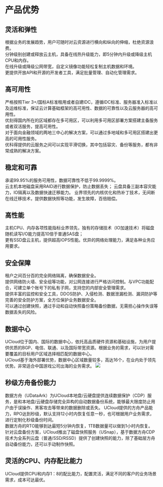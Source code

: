 

# 产品优势

## 灵活和弹性

根据业务的发展趋势，用户可随时对云资源进行横向和纵向的伸缩，杜绝资源浪费。  
分钟级别创建或释放云主机，具备在线热升级能力，即5分钟内升级或降级主机CPU和内存。  
在线升级或降级公网带宽，自定义镜像功能轻松复制主机数据和环境。  
更提供开放API和开源的开发者工具，满足批量管理、自动化管理需求。

## 高可用性

严格按照Tier 3+/国标A标准租用或者自建IDC，遵循IDC标准、服务器准入标准以及运维标准，保证云计算基础框架的高可用性、数据的可靠性以及云服务器的高可用性。  
优刻得国内所在的区域都存在多可用区，可以利用多可用区部署方案搭建主备服务或者双活服务，提高可用性。  
对于面向金融领域的两地三中心的解决方案，可以通过多地域和多可用区搭建出更高的可用性服务。  
优科得提供的云服务之间可以实现平滑切换，其中包括容灾、备份等服务，都有非常成熟的解决方案。


## 稳定和可靠

承诺99.95%的服务可用性，数据可靠性不低于99.9999%。  
云主机本地磁盘采用RAID进行数据保护，防止数据丢失； 云盘具备三副本容灾能力，IO隔离以及数据快速迁移能力。 
业界领先的内核优化和热补丁技术，无间断在线迁移技术，提供数据快照等功能，发生故障，百倍赔偿。

## 高性能

主机CPU、内存各项性能指标业界领先，独有的存储技术（IO加速技术）将磁盘随机读写I/O能力提高10倍于普通SAS盘；  
更有SSD盘云主机，提供超高IOPS性能。优异的网络处理能力，满足各种业务应用要求。

## 安全保障

租户之间百分百的完全网络隔离，确保数据安全。  
提供网络防火墙、安全组等功能，对公网连接进行严格访问控制。与VPC功能配合，可建立单个账号下的私有子网，支持您的内部安全管理需求。  
提供丰富的监控和安全工具，DDOS防护、入侵检测、数据泄漏检测、漏洞防护等完善的安全防护方案，全方位保护业务数据安全。  
可以通过创建快照，通过手动和自动快照备份策略备份数据，无需担心操作失误等数据丢失的风险。

## 数据中心

UCloud位于国内、国际的数据中心，依托高品质硬件资源和基础设施，为用户提供优质的BGP、电信、联通、以及国际带宽资源。根据业务的需求，可以针对需要覆盖的目标用户区域选择相匹配的数据中心。  
UCloud基于海外部署优势，数据中心区域数量较多，高达16个，在业内处于领先优势。非常适合中国游戏公司出海的业务需求。
![](/images/introduction/region.jpg)

## 秒级方舟备份能力
数据方舟（UDataArk）为UCloud本地盘/云硬盘提供连续数据保护（CDP）服务，是和本地盘/云硬盘存储完全异构的自动数据备份系统，能够最大限度防止用户由于误操作、黑客攻击等带来的数据删除或丢失。  UCloud提供的方舟产品能力，RPO达到秒级，默认支持12小时内恢复任意一秒，也可根据用户业务需求，进行定制化秒级备份时间。  
数据方舟的RTO能够到达最短5分钟内恢复，1TB数据量可以做到1小时内恢复。  
针对云盘备份方案，UCloud推出了磁盘快照服务（USnap），基于数据方舟CDP技术为全系列云盘（普通/SSD/RSSD）提供了创建快照的能力，除了基础层方舟自动备份能力，还可以手动制作快照。

## 灵活的CPU、内存配比能力
UCloud提供CPU和内存1：8的配比能力，配置灵活，满足不同的客户的业务场景需求，成本可达最优。

